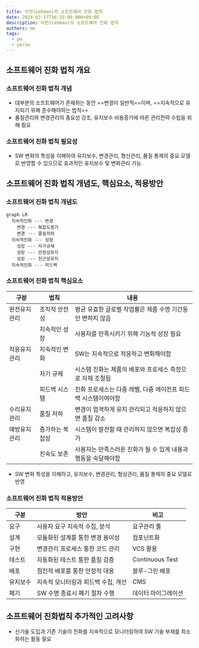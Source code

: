 ```yaml
---
title: 리먼(Lehman)의 소프트웨어 진화 법칙
date: 2024-03-17T16:33:00.000+09:00
description: 리먼(Lehman)의 소프트웨어 진화 법칙
authors: me
tags:
  - pe
  - pe/sw
---
```


## 소프트웨어 진화 법칙 개요

### 소프트웨어 진화 법칙 개념

- 대부분의 소프트웨어가 존재하는 동안 ==변경이 일반적==이며, ==지속적으로 유지되기 위해 준수해야하는 법칙==
- 품질관리와 변경관리의 중요성 강조, 유지보수 비용증가에 따른 관리전략 수립을 위해 필요

### 소프트웨어 진화 법칙 필요성

- SW 변화의 특성을 이해하여 유지보수, 변경관리, 형산관리, 품질 통제의 중요 모델로 반영할 수 있으므로 효과적인 유지보수 및 변화관리 가능.

## 소프트웨어 진화 법칙 개념도, 핵심요소, 적용방안

### 소프트웨어 진화 법칙 개념도

```mermaid
graph LR
  지속적진화 --- 변경
    변경 --- 복잡도증가
    변경 --- 품질저하
  지속적진화 --- 성장
    성장 --- 자가규제
    성장 --- 안정성유지
    성장 --- 친근성유지
  지속적진화 --- 피드백
```

### 소프트웨어 진화 법칙 핵심요소

| 구분 | 법칙 | 내용 |
| --- | --- | --- |
| 완전유지관리 | 조직적 안전성 | 평균 유효한 글로벌 작업률은 제품 수명 기간동안 변하지 않음 |
| | 지속적인 성장 | 사용자를 만족시키기 위해 기능적 성장 필요 |
| 적응유지관리 | 지속적인 변화 | SW는 지속적으로 적응하고 변화해야함 |
| | 자기 규제 | 시스템 진화는 제품의 배포와 프로세스 측정으로 자체 조절됨 |
| | 피드백 시스템 | 진화 프로세스는 다중 레벨, 다중 에이전프 피드백 시스템이여야함 |
| 수리유지관리 | 품질 저하 | 변경이 엄격하게 유지 관리되고 적응하지 않으면 품질 감소 |
| 예방유지관리 | 증가하는 복잡성 | 시스템이 발전할 때 관리하지 않으면 복잡성 증가 |
| | 친숙도 보존 | 사용자는 만족스러운 진화가 될 수 있게 내용과 행동을 숙달해야함 |

- SW 변화 특성을 이해하고, 유지보수, 변경관리, 형상관리, 품질 통제의 중요 모델로 반영

### 소프트웨어 진화 법칙 적용방안

| 구분 | 방안 | 비고 |
| --- | --- | --- |
| 요구 | 사용자 요구 지속적 수집, 분석 | 요구관리 툴 |
| 설계 | 모듈화된 설계를 통한 변경 용이성 | 컴포넌트화 |
| 구현 | 변경관리 프로세스 통한 코드 관리 | VCS 활용 |
| 테스트 | 자동화된 테스트 통한 품질 검증 | Continuous Test |
| 배포 | 점진적 배포를 통한 안정적 대응 | 블루-그린 배포 |
| 유지보수 | 지속적 모니터링과 피드백 수집, 개선 | CMS |
| 폐기 | SW 수명 종료시 폐기 절차 수행 | 데이터 마이그레이션 |

## 소프트웨어 진화법칙 추가적인 고려사항

- 신기술 도입과 기존 기술의 진화를 지속적으로 모니터링하여 SW 기술 부채를 최소화하는 활동 필요
